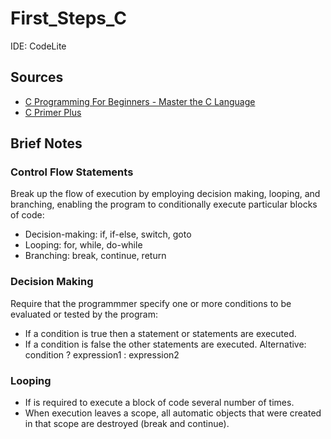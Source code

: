 # First_Steps_C

IDE: CodeLite

## Sources
- [C Programming For Beginners - Master the C Language](https://www.udemy.com/course/c-programming-for-beginners-/)
- [C Primer Plus](https://www.oreilly.com/library/view/c-primer-plus/9780133432398/)

## Brief Notes
### Control Flow Statements
Break up the flow of execution by employing decision making, looping, and branching, enabling the program to conditionally execute particular blocks of code:
- Decision-making: if, if-else, switch, goto
- Looping: for, while, do-while
- Branching: break, continue, return

### Decision Making
Require that the programmmer specify one or more conditions to be evaluated or tested by the program:
- If a condition is true then a statement or statements are executed.
- If a condition is false the other statements are executed.
Alternative: condition ? expression1 : expression2

### Looping
- If is required to execute a block of code several number of times.
- When execution leaves a scope, all automatic objects that were created in that scope are destroyed (break and continue).
